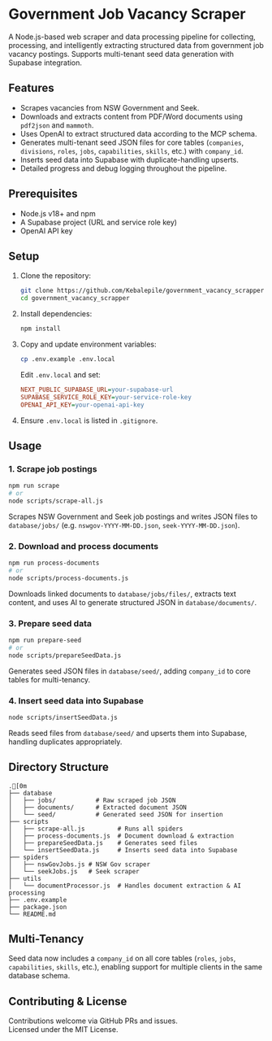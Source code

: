 # Government Job Vacancy Scraper

A Node.js-based web scraper and data processing pipeline for collecting, processing, and intelligently extracting structured data from government job vacancy postings. Supports multi-tenant seed data generation with Supabase integration.

## Features

- Scrapes vacancies from NSW Government and Seek.
- Downloads and extracts content from PDF/Word documents using `pdf2json` and `mammoth`.
- Uses OpenAI to extract structured data according to the MCP schema.
- Generates multi-tenant seed JSON files for core tables (`companies`, `divisions`, `roles`, `jobs`, `capabilities`, `skills`, etc.) with `company_id`.
- Inserts seed data into Supabase with duplicate-handling upserts.
- Detailed progress and debug logging throughout the pipeline.

## Prerequisites

- Node.js v18+ and npm
- A Supabase project (URL and service role key)
- OpenAI API key

## Setup

1. Clone the repository:
   ```bash
   git clone https://github.com/Kebalepile/government_vacancy_scrapper.git
   cd government_vacancy_scrapper
   ```
2. Install dependencies:
   ```bash
   npm install
   ```
3. Copy and update environment variables:
   ```bash
   cp .env.example .env.local
   ```
   Edit `.env.local` and set:
   ```ini
   NEXT_PUBLIC_SUPABASE_URL=your-supabase-url
   SUPABASE_SERVICE_ROLE_KEY=your-service-role-key
   OPENAI_API_KEY=your-openai-api-key
   ```
4. Ensure `.env.local` is listed in `.gitignore`.

## Usage

### 1. Scrape job postings

```bash
npm run scrape
# or
node scripts/scrape-all.js
```

Scrapes NSW Government and Seek job postings and writes JSON files to `database/jobs/` (e.g. `nswgov-YYYY-MM-DD.json`, `seek-YYYY-MM-DD.json`).

### 2. Download and process documents

```bash
npm run process-documents
# or
node scripts/process-documents.js
```

Downloads linked documents to `database/jobs/files/`, extracts text content, and uses AI to generate structured JSON in `database/documents/`.

### 3. Prepare seed data

```bash
npm run prepare-seed
# or
node scripts/prepareSeedData.js
```

Generates seed JSON files in `database/seed/`, adding `company_id` to core tables for multi-tenancy.

### 4. Insert seed data into Supabase

```bash
node scripts/insertSeedData.js
```

Reads seed files from `database/seed/` and upserts them into Supabase, handling duplicates appropriately.

## Directory Structure

```
.[0m
├── database
│   ├── jobs/           # Raw scraped job JSON
│   ├── documents/      # Extracted document JSON
│   └── seed/           # Generated seed JSON for insertion
├── scripts
│   ├── scrape-all.js         # Runs all spiders
│   ├── process-documents.js  # Document download & extraction
│   ├── prepareSeedData.js    # Generates seed files
│   └── insertSeedData.js     # Inserts seed data into Supabase
├── spiders
│   ├── nswGovJobs.js # NSW Gov scraper
│   └── seekJobs.js   # Seek scraper
├── utils
│   └── documentProcessor.js  # Handles document extraction & AI processing
├── .env.example
├── package.json
└── README.md
```

## Multi-Tenancy

Seed data now includes a `company_id` on all core tables (`roles`, `jobs`, `capabilities`, `skills`, etc.), enabling support for multiple clients in the same database schema.

## Contributing & License

Contributions welcome via GitHub PRs and issues.  
Licensed under the MIT License.
